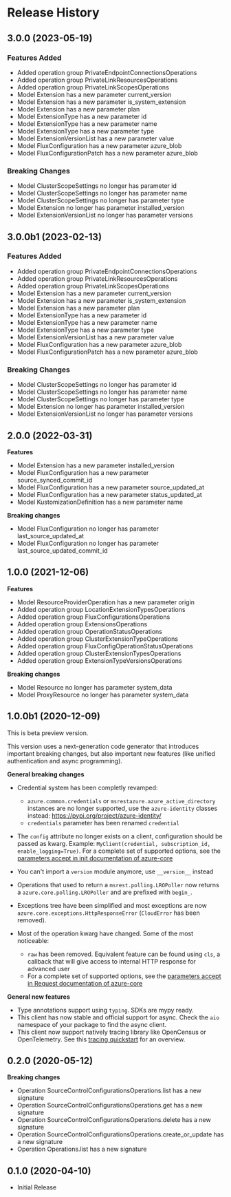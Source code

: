 # Release History

## 3.0.0 (2023-05-19)

### Features Added

  - Added operation group PrivateEndpointConnectionsOperations
  - Added operation group PrivateLinkResourcesOperations
  - Added operation group PrivateLinkScopesOperations
  - Model Extension has a new parameter current_version
  - Model Extension has a new parameter is_system_extension
  - Model Extension has a new parameter plan
  - Model ExtensionType has a new parameter id
  - Model ExtensionType has a new parameter name
  - Model ExtensionType has a new parameter type
  - Model ExtensionVersionList has a new parameter value
  - Model FluxConfiguration has a new parameter azure_blob
  - Model FluxConfigurationPatch has a new parameter azure_blob

### Breaking Changes

  - Model ClusterScopeSettings no longer has parameter id
  - Model ClusterScopeSettings no longer has parameter name
  - Model ClusterScopeSettings no longer has parameter type
  - Model Extension no longer has parameter installed_version
  - Model ExtensionVersionList no longer has parameter versions

## 3.0.0b1 (2023-02-13)

### Features Added

  - Added operation group PrivateEndpointConnectionsOperations
  - Added operation group PrivateLinkResourcesOperations
  - Added operation group PrivateLinkScopesOperations
  - Model Extension has a new parameter current_version
  - Model Extension has a new parameter is_system_extension
  - Model Extension has a new parameter plan
  - Model ExtensionType has a new parameter id
  - Model ExtensionType has a new parameter name
  - Model ExtensionType has a new parameter type
  - Model ExtensionVersionList has a new parameter value
  - Model FluxConfiguration has a new parameter azure_blob
  - Model FluxConfigurationPatch has a new parameter azure_blob

### Breaking Changes

  - Model ClusterScopeSettings no longer has parameter id
  - Model ClusterScopeSettings no longer has parameter name
  - Model ClusterScopeSettings no longer has parameter type
  - Model Extension no longer has parameter installed_version
  - Model ExtensionVersionList no longer has parameter versions

## 2.0.0 (2022-03-31)

**Features**

  - Model Extension has a new parameter installed_version
  - Model FluxConfiguration has a new parameter source_synced_commit_id
  - Model FluxConfiguration has a new parameter source_updated_at
  - Model FluxConfiguration has a new parameter status_updated_at
  - Model KustomizationDefinition has a new parameter name

**Breaking changes**

  - Model FluxConfiguration no longer has parameter last_source_updated_at
  - Model FluxConfiguration no longer has parameter last_source_updated_commit_id

## 1.0.0 (2021-12-06)

**Features**

  - Model ResourceProviderOperation has a new parameter origin
  - Added operation group LocationExtensionTypesOperations
  - Added operation group FluxConfigurationsOperations
  - Added operation group ExtensionsOperations
  - Added operation group OperationStatusOperations
  - Added operation group ClusterExtensionTypeOperations
  - Added operation group FluxConfigOperationStatusOperations
  - Added operation group ClusterExtensionTypesOperations
  - Added operation group ExtensionTypeVersionsOperations

**Breaking changes**

  - Model Resource no longer has parameter system_data
  - Model ProxyResource no longer has parameter system_data

## 1.0.0b1 (2020-12-09)

This is beta preview version.

This version uses a next-generation code generator that introduces important breaking changes, but also important new features (like unified authentication and async programming).

**General breaking changes**

- Credential system has been completly revamped:

  - `azure.common.credentials` or `msrestazure.azure_active_directory` instances are no longer supported, use the `azure-identity` classes instead: https://pypi.org/project/azure-identity/
  - `credentials` parameter has been renamed `credential`

- The `config` attribute no longer exists on a client, configuration should be passed as kwarg. Example: `MyClient(credential, subscription_id, enable_logging=True)`. For a complete set of
  supported options, see the [parameters accept in init documentation of azure-core](https://github.com/Azure/azure-sdk-for-python/blob/main/sdk/core/azure-core/CLIENT_LIBRARY_DEVELOPER.md#available-policies)
- You can't import a `version` module anymore, use `__version__` instead
- Operations that used to return a `msrest.polling.LROPoller` now returns a `azure.core.polling.LROPoller` and are prefixed with `begin_`.
- Exceptions tree have been simplified and most exceptions are now `azure.core.exceptions.HttpResponseError` (`CloudError` has been removed).
- Most of the operation kwarg have changed. Some of the most noticeable:

  - `raw` has been removed. Equivalent feature can be found using `cls`, a callback that will give access to internal HTTP response for advanced user
  - For a complete set of
  supported options, see the [parameters accept in Request documentation of azure-core](https://github.com/Azure/azure-sdk-for-python/blob/main/sdk/core/azure-core/CLIENT_LIBRARY_DEVELOPER.md#available-policies)

**General new features**

- Type annotations support using `typing`. SDKs are mypy ready.
- This client has now stable and official support for async. Check the `aio` namespace of your package to find the async client.
- This client now support natively tracing library like OpenCensus or OpenTelemetry. See this [tracing quickstart](https://github.com/Azure/azure-sdk-for-python/tree/main/sdk/core/azure-core-tracing-opentelemetry) for an overview.

## 0.2.0 (2020-05-12)

**Breaking changes**

  - Operation SourceControlConfigurationsOperations.list has a new signature
  - Operation SourceControlConfigurationsOperations.get has a new signature
  - Operation SourceControlConfigurationsOperations.delete has a new signature
  - Operation SourceControlConfigurationsOperations.create_or_update has a new signature
  - Operation Operations.list has a new signature

## 0.1.0 (2020-04-10)

* Initial Release
